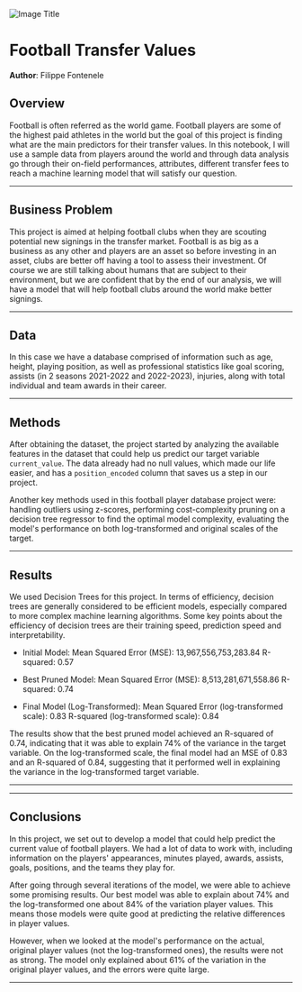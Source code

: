  ![Image Title](images/messi.jpeg)

# Football Transfer Values

**Author**: Filippe Fontenele

## Overview

Football is often referred as the world game. Football players are some of the highest paid athletes in the world but the goal of this project is finding what are the main predictors for their transfer values. In this notebook, I will use a sample data from players around the world and through data analysis go through their on-field performances, attributes, different transfer fees to reach a machine learning model that will satisfy our question.

***

## Business Problem

This project is aimed at helping football clubs when they are scouting potential new signings in the transfer market. Football is as big as a business as any other and players are an asset so before investing in an asset, clubs are better off having a tool to assess their investment. Of course we are still talking about humans that are subject to their environment, but we are confident that by the end of our analysis, we will have a model that will help football clubs around the world make better signings.

***

## Data

In this case we have a database comprised of information such as age, height, playing position, as well as professional statistics like goal scoring, assists (in 2 seasons 2021-2022 and 2022-2023), injuries, along with total individual and team awards in their career.
 

***

## Methods

After obtaining the dataset, the project started by analyzing the available features in the dataset that could help us predict our target variable `current_value`. The data already had no null values, which made our life easier, and has a `position_encoded` column that saves us a step in our project. 

Another key methods used in this football player database project were: handling outliers using z-scores, performing cost-complexity pruning on a decision tree regressor to find the optimal model complexity, evaluating the model's performance on both log-transformed and original scales of the target.
***

## Results

We used Decision Trees for this project. In terms of efficiency, decision trees are generally considered to be efficient models, especially compared to more complex machine learning algorithms. Some key points about the efficiency of decision trees are their training speed, prediction speed and interpretability.

- Initial Model:
Mean Squared Error (MSE): 13,967,556,753,283.84
R-squared: 0.57

- Best Pruned Model:
Mean Squared Error (MSE): 8,513,281,671,558.86
R-squared: 0.74

- Final Model (Log-Transformed):
Mean Squared Error (log-transformed scale): 0.83
R-squared (log-transformed scale): 0.84

The results show that the best pruned model achieved an R-squared of 0.74, indicating that it was able to explain 74% of the variance in the target variable. 
On the log-transformed scale, the final model had an MSE of 0.83 and an R-squared of 0.84, suggesting that it performed well in explaining the variance in the log-transformed target variable.

***

***



## Conclusions

In this project, we set out to develop a model that could help predict the current value of football players. We had a lot of data to work with, including information on the players' appearances, minutes played, awards, assists, goals, positions, and the teams they play for.

After going through several iterations of the model, we were able to achieve some promising results. Our best model was able to explain about 74% and the log-transformed one about 84% of the variation player values. This means those models were quite good at predicting the relative differences in player values.

However, when we looked at the model's performance on the actual, original player values (not the log-transformed ones), the results were not as strong. The model only explained about 61% of the variation in the original player values, and the errors were quite large.

***
